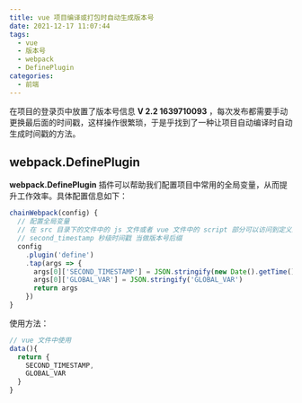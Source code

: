 ```yaml
---
title: vue 项目编译或打包时自动生成版本号
date: 2021-12-17 11:07:44
tags:
  - vue
  - 版本号
  - webpack
  - DefinePlugin
categories:
  - 前端
---
```


在项目的登录页中放置了版本号信息 **V 2.2 1639710093** ，每次发布都需要手动更换最后面的时间戳，这样操作很繁琐，于是乎找到了一种让项目自动编译时自动生成时间戳的方法。

<!-- more -->

## webpack.DefinePlugin

**webpack.DefinePlugin** 插件可以帮助我们配置项目中常用的全局变量，从而提升工作效率。具体配置信息如下：

```js
chainWebpack(config) {
  // 配置全局变量
  // 在 src 目录下的文件中的 js 文件或者 vue 文件中的 script 部分可以访问到定义的全局变量
  // second_timestamp 秒级时间戳 当做版本号后缀
  config
    .plugin('define')
    .tap(args => {
      args[0]['SECOND_TIMESTAMP'] = JSON.stringify(new Date().getTime().toString().slice(0, 10))
      args[0]['GLOBAL_VAR'] = JSON.stringify('GLOBAL_VAR')
      return args
    })
}
```

使用方法：

```js
// vue 文件中使用
data(){
  return {
    SECOND_TIMESTAMP,
    GLOBAL_VAR
  }
}
```
